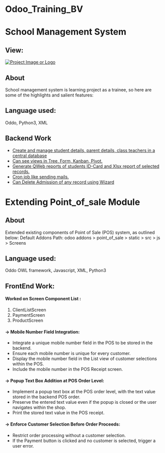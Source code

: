 # Odoo_Training_BV

# School Management System

## View:
[![Project Image or Logo](https://drive.google.com/uc?export=view&id=1KP0FA2uFsDR67PAK_CrsY_B45x_5FJjY)](project_url)


## About
School management system is learning project as a trainee, so here are some of the highlights and salient features:

## Language used:
Oddo, Python3, XML
 
## Backend Work

- [ Create and manage student details, parent details, class teachers in a central database](#features)
- [Can see views in Tree, Form, Kanban, Pivot.](#getting-started)
- [Generate QWeb reports of students ID-Card and Xlsx report of selected records. ](#usage)
- [Cron job like sending mails.](#contributing)
- [ Can Delete Admission of any record using Wizard](#license)



# Extending Point_of_sale Module

## About
Extended existing components of Point of Sale (POS) system, as outlined below:
Default Addons Path: odoo addons > point_of_sale > static > src > js > Screens

## Language used:
Oddo OWL framework, Javascript, XML, Python3

## FrontEnd Work:
#### Worked on Screen Component List :
1. ClientListScreen
2. PaymentScreen
3. ProductScreen

#### -> Mobile Number Field Integration:
   - Integrate a unique mobile number field in the POS to be stored in the backend.
   - Ensure each mobile number is unique for every customer.
   - Display the mobile number field in the List view of customer selections within the POS.
   - Include the mobile number in the POS Receipt screen.

#### -> Popup Text Box Addition at POS Order Level:
   - Implement a popup text box at the POS order level, with the text value stored in the backend POS order.
   - Preserve the entered text value even if the popup is closed or the user navigates within the shop.
   - Print the stored text value in the POS receipt.

#### -> Enforce Customer Selection Before Order Proceeds:
   - Restrict order processing without a customer selection.
   - If the Payment button is clicked and no customer is selected, trigger a user error.









